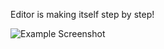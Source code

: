 Editor is making itself step by step!

![Example Screenshot](https://github.com/user-attachments/assets/e86d724f-5f66-41b8-80cd-71d0a712deb6)
